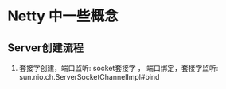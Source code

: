 # Netty 中一些概念
## Server创建流程
1. 套接字创建，端口监听: socket套接字 ， 端口绑定，套接字监听: sun.nio.ch.ServerSocketChannelImpl#bind